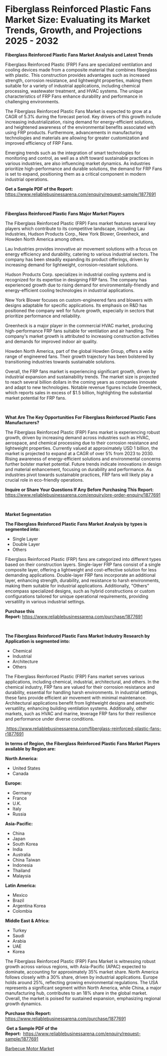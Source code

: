 <p><h1>Fiberglass Reinforced Plastic Fans Market Size: Evaluating its Market Trends, Growth, and Projections 2025 - 2032</h1></p><p><strong>Fiberglass Reinforced Plastic Fans Market Analysis and Latest Trends</strong></p>
<p><p>Fiberglass Reinforced Plastic (FRP) Fans are specialized ventilation and cooling devices made from a composite material that combines fiberglass with plastic. This construction provides advantages such as increased strength, corrosion resistance, and lightweight properties, making them suitable for a variety of industrial applications, including chemical processing, wastewater treatment, and HVAC systems. The unique characteristics of FRP Fans enhance durability and performance in challenging environments. </p><p>The Fiberglass Reinforced Plastic Fans Market is expected to grow at a CAGR of 5.3% during the forecast period. Key drivers of this growth include increasing industrialization, rising demand for energy-efficient solutions, and heightened awareness of the environmental benefits associated with using FRP products. Furthermore, advancements in manufacturing technologies and materials are allowing for greater customization and improved efficiency of FRP Fans. </p><p>Emerging trends such as the integration of smart technologies for monitoring and control, as well as a shift toward sustainable practices in various industries, are also influencing market dynamics. As industries prioritize high-performance and durable solutions, the demand for FRP Fans is set to expand, positioning them as a critical component in modern industrial operations.</p></p>
<p><strong>Get a Sample PDF of the Report:&nbsp;</strong> <a href="https://www.reliablebusinessarena.com/enquiry/request-sample/1877691?utm_campaign=2110&utm_medium=2&utm_source=Github&utm_content=ia&utm_term=23022025&utm_id=fiberglass-reinforced-plastic-fans">https://www.reliablebusinessarena.com/enquiry/request-sample/1877691</a></p>
<p>&nbsp;</p>
<p><strong>Fiberglass Reinforced Plastic Fans Major Market Players</strong></p>
<p><p>The Fiberglass Reinforced Plastic (FRP) Fans market features several key players which contribute to its competitive landscape, including Lau Industries, Hudson Products Corp., New York Blower, Greenheck, and Howden North America among others.</p><p>Lau Industries provides innovative air movement solutions with a focus on energy efficiency and durability, catering to various industrial sectors. The company has been steadily expanding its product offerings, driven by increasing demand for lightweight, corrosion-resistant solutions.</p><p>Hudson Products Corp. specializes in industrial cooling systems and is recognized for its expertise in designing FRP fans. The company has experienced growth due to rising demand for environmentally-friendly and energy-efficient cooling technologies in industrial applications.</p><p>New York Blower focuses on custom-engineered fans and blowers with designs adaptable for specific applications. Its emphasis on R&D has positioned the company well for future growth, especially in sectors that prioritize performance and reliability.</p><p>Greenheck is a major player in the commercial HVAC market, producing high-performance FRP fans suitable for ventilation and air handling. The company's market growth is attributed to increasing construction activities and demands for improved indoor air quality.</p><p>Howden North America, part of the global Howden Group, offers a wide range of engineered fans. Their growth trajectory has been bolstered by transitioning industries towards sustainable solutions.</p><p>Overall, the FRP fans market is experiencing significant growth, driven by industrial expansion and sustainability trends. The market size is projected to reach several billion dollars in the coming years as companies innovate and adapt to new technologies. Notable revenue figures include Greenheck, which reports sales in excess of $1.5 billion, highlighting the substantial market potential for FRP fans.</p></p>
<p>&nbsp;</p>
<p><strong>What Are The Key Opportunities For Fiberglass Reinforced Plastic Fans Manufacturers?</strong></p>
<p><p>The Fiberglass Reinforced Plastic (FRP) Fans market is experiencing robust growth, driven by increasing demand across industries such as HVAC, aerospace, and chemical processing due to their corrosion resistance and lightweight properties. Currently valued at approximately USD 1 billion, the market is projected to expand at a CAGR of over 5% from 2023 to 2030. Rising awareness of energy-efficient solutions and environmental concerns further bolster market potential. Future trends indicate innovations in design and material enhancement, focusing on durability and performance. As industries pivot towards sustainable practices, FRP fans will likely play a crucial role in eco-friendly operations.</p></p>
<p><strong>Inquire or Share Your Questions If Any Before Purchasing This Report:</strong> <a href="https://www.reliablebusinessarena.com/enquiry/pre-order-enquiry/1877691?utm_campaign=2110&utm_medium=2&utm_source=Github&utm_content=ia&utm_term=23022025&utm_id=fiberglass-reinforced-plastic-fans">https://www.reliablebusinessarena.com/enquiry/pre-order-enquiry/1877691</a></p>
<p>&nbsp;</p>
<p><strong>Market Segmentation</strong></p>
<p><strong>The Fiberglass Reinforced Plastic Fans Market Analysis by types is segmented into:</strong></p>
<p><ul><li>Single Layer</li><li>Double Layer</li><li>Others</li></ul></p>
<p><p>Fiberglass Reinforced Plastic (FRP) fans are categorized into different types based on their construction layers. Single-layer FRP fans consist of a single composite layer, offering a lightweight and cost-effective solution for less demanding applications. Double-layer FRP fans incorporate an additional layer, enhancing strength, durability, and resistance to harsh environments, making them suitable for industrial applications. Additionally, "Others" encompass specialized designs, such as hybrid constructions or custom configurations tailored for unique operational requirements, providing versatility in various industrial settings.</p></p>
<p><strong>Purchase this Report:&nbsp;</strong><a href="https://www.reliablebusinessarena.com/purchase/1877691?utm_campaign=2110&utm_medium=2&utm_source=Github&utm_content=ia&utm_term=23022025&utm_id=fiberglass-reinforced-plastic-fans">https://www.reliablebusinessarena.com/purchase/1877691</a></p>
<p>&nbsp;</p>
<p><strong>The Fiberglass Reinforced Plastic Fans Market Industry Research by Application is segmented into:</strong></p>
<p><ul><li>Chemical</li><li>Industrial</li><li>Architecture</li><li>Others</li></ul></p>
<p><p>The Fiberglass Reinforced Plastic (FRP) Fans market serves various applications, including chemical, industrial, architectural, and others. In the chemical industry, FRP fans are valued for their corrosion resistance and durability, essential for handling harsh environments. In industrial settings, these fans provide efficient air movement with minimal maintenance. Architectural applications benefit from lightweight designs and aesthetic versatility, enhancing building ventilation systems. Additionally, other markets, such as HVAC and marine, leverage FRP fans for their resilience and performance under diverse conditions.</p></p>
<p><a href="https://www.reliablebusinessarena.com/fiberglass-reinforced-plastic-fans-r1877691?utm_campaign=2110&utm_medium=2&utm_source=Github&utm_content=ia&utm_term=23022025&utm_id=fiberglass-reinforced-plastic-fans">&nbsp;https://www.reliablebusinessarena.com/fiberglass-reinforced-plastic-fans-r1877691</a></p>
<p><strong>In terms of Region, the Fiberglass Reinforced Plastic Fans Market Players available by Region are:</strong></p>
<p>
    <p> <strong> North America: </strong>
        <ul>
            <li>United States</li>
            <li>Canada</li>
        </ul>
        </p> 
    <p> <strong> Europe: </strong>
        <ul>
            <li>Germany</li>
            <li>France</li>
            <li>U.K.</li>
            <li>Italy</li>
            <li>Russia</li>
        </ul>
        </p> 
    <p> <strong> Asia-Pacific: </strong>
        <ul>
            <li>China</li>
            <li>Japan</li>
            <li>South Korea</li>
            <li>India</li>
            <li>Australia</li>
            <li>China Taiwan</li>
            <li>Indonesia</li>
            <li>Thailand</li>
            <li>Malaysia</li>
        </ul>
        </p> 
    <p> <strong> Latin America: </strong>
        <ul>
            <li>Mexico</li>
            <li>Brazil</li>
            <li>Argentina Korea</li>
            <li>Colombia</li>
        </ul>
        </p> 
    <p> <strong> Middle East & Africa: </strong>
        <ul>
            <li>Turkey</li>
            <li>Saudi</li>
            <li>Arabia</li>
            <li>UAE</li>
            <li>Korea</li>
        </ul>
    </p>
    </p>
<p><p>The Fiberglass Reinforced Plastic (FRP) Fans Market is witnessing robust growth across various regions, with Asia-Pacific (APAC) expected to dominate, accounting for approximately 35% market share. North America follows closely with a 30% share, driven by industrial applications. Europe holds around 25%, reflecting growing environmental regulations. The USA represents a significant segment within North America, while China, a major manufacturing hub, contributes to an 18% share in the global market. Overall, the market is poised for sustained expansion, emphasizing regional growth dynamics.</p></p>
<p><strong>Purchase this Report: </strong><a href="https://www.reliablebusinessarena.com/purchase/1877691?utm_campaign=2110&utm_medium=2&utm_source=Github&utm_content=ia&utm_term=23022025&utm_id=fiberglass-reinforced-plastic-fans">https://www.reliablebusinessarena.com/purchase/1877691</a></p>
<p>&nbsp;<strong>Get a Sample PDF of the Report:&nbsp;&nbsp;</strong><a href="https://www.reliablebusinessarena.com/enquiry/request-sample/1877691?utm_campaign=2110&utm_medium=2&utm_source=Github&utm_content=ia&utm_term=23022025&utm_id=fiberglass-reinforced-plastic-fans">https://www.reliablebusinessarena.com/enquiry/request-sample/1877691</a></p>
<p><strong></strong></p>
<p><p><a href="https://github.com/JakirUddin651/Market-Research-Report-List-1/blob/main/barbecue-motor-market.md?utm_campaign=2110&utm_medium=2&utm_source=Github&utm_content=ia&utm_term=23022025&utm_id=fiberglass-reinforced-plastic-fans">Barbecue Motor Market</a></p></p>